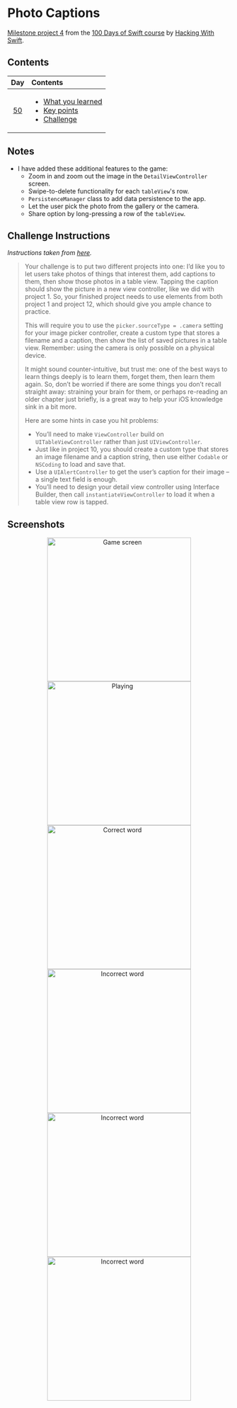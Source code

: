 # Photo Captions

[Milestone project 4](https://www.hackingwithswift.com/guide/5/1) from the [100 Days of Swift course](https://www.hackingwithswift.com/100) by [Hacking With Swift](https://www.hackingwithswift.com/).

## Contents

|                      Day                      | Contents                                                                                                                                                                                                          |
|:---------------------------------------------:|:------------------------------------------------------------------------------------------------------------------------------------------------------------------------------------------------------------------|
| [50](https://www.hackingwithswift.com/100/50) | <ul><li>[What you learned](https://www.hackingwithswift.com/guide/5/1)</li><li>[Key points](https://www.hackingwithswift.com/guide/5/2)</li><li>[Challenge](https://www.hackingwithswift.com/guide/5/3)</li></ul> |

## Notes

- I have added these additional features to the game:
  - Zoom in and zoom out the image in the `DetailViewController` screen.
  - Swipe-to-delete functionality for each `tableView`'s row.
  - `PersistenceManager` class to add data persistence to the app.
  - Let the user pick the photo from the gallery or the camera.
  - Share option by long-pressing a row of the `tableView`.

## Challenge Instructions

*Instructions taken from [here](https://www.hackingwithswift.com/guide/5/3).*

>Your challenge is to put two different projects into one: I’d like you to let users take photos of things that interest them, add captions to them, then show those photos in a table view. Tapping the caption should show the picture in a new view controller, like we did with project 1. So, your finished project needs to use elements from both project 1 and project 12, which should give you ample chance to practice.
>
>This will require you to use the `picker.sourceType = .camera` setting for your image picker controller, create a custom type that stores a filename and a caption, then show the list of saved pictures in a table view. Remember: using the camera is only possible on a physical device.
>
>It might sound counter-intuitive, but trust me: one of the best ways to learn things deeply is to learn them, forget them, then learn them again. So, don’t be worried if there are some things you don’t recall straight away: straining your brain for them, or perhaps re-reading an older chapter just briefly, is a great way to help your iOS knowledge sink in a bit more.
>
>Here are some hints in case you hit problems:
>
>- You’ll need to make `ViewController` build on `UITableViewController` rather than just `UIViewController`.
>- Just like in project 10, you should create a custom type that stores an image filename and a caption string, then use either `Codable` or `NSCoding` to load and save that.
>- Use a `UIAlertController` to get the user’s caption for their image – a single text field is enough.
>- You’ll need to design your detail view controller using Interface Builder, then call `instantiateViewController` to load it when a table view row is tapped.

## Screenshots

<div align="center">
  <img src="./Screenshots/1.png" alt="Game screen" width="325">
  <img src="./Screenshots/2.png" alt="Playing" width="325">
  <img src="./Screenshots/3.png" alt="Correct word" width="325">
</div>

<div align="center">
  <img src="./Screenshots/4.png" alt="Incorrect word" width="325">
  <img src="./Screenshots/5.png" alt="Incorrect word" width="325">
  <img src="./Screenshots/6.png" alt="Incorrect word" width="325">
</div>
